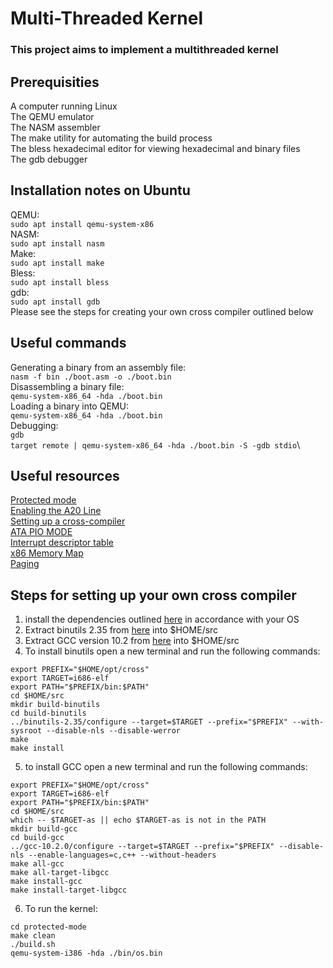 # Multi-Threaded Kernel
### This project aims to implement a multithreaded kernel

## Prerequisities
A computer running Linux\
The QEMU emulator\
The NASM assembler\
The make utility for automating the build process\
The bless hexadecimal editor for viewing hexadecimal and binary files\
The gdb debugger

## Installation notes on Ubuntu
QEMU:\
```sudo apt install qemu-system-x86```\
NASM:\
```sudo apt install nasm```\
Make:\
```sudo apt install make```\
Bless:\
```sudo apt install bless```\
gdb:\
```sudo apt install gdb```\
Please see the steps for creating your own cross compiler outlined below

## Useful commands
Generating a binary from an assembly file:\
```nasm -f bin ./boot.asm -o ./boot.bin```\
Disassembling a binary file:\
```qemu-system-x86_64 -hda ./boot.bin```\
Loading a binary into QEMU:\
```qemu-system-x86_64 -hda ./boot.bin```\
Debugging:\
```gdb```\
```target remote | qemu-system-x86_64 -hda ./boot.bin -S -gdb stdio```\

## Useful resources
[Protected mode](https://wiki.osdev.org/Protected_Mode)\
[Enabling the A20 Line](https://wiki.osdev.org/A20_Line)\
[Setting up a cross-compiler](https://wiki.osdev.org/GCC_Cross-Compiler)\
[ATA PIO MODE](https://wiki.osdev.org/ATA_PIO_Mode)\
[Interrupt descriptor table](https://wiki.osdev.org/Interrupt_Descriptor_Table)\
[x86 Memory Map](https://wiki.osdev.org/Memory_Map_(x86))\
[Paging](https://wiki.osdev.org/Paging)

## Steps for setting up your own cross compiler
1. install the dependencies outlined [here](https://wiki.osdev.org/GCC_Cross-Compiler#:~:text=CLooG%20(optional)-,Installing%20Dependencies,-%E2%86%93%20Dependency%20/%20OS%20%E2%86%92) in accordance with your OS
2. Extract binutils 2.35 from [here](https://ftp.gnu.org/gnu/binutils/binutils-2.35.tar.gz) into $HOME/src
3. Extract GCC version 10.2 from [here](https://ftp.lip6.fr/pub/gcc/releases/gcc-10.2.0/gcc-10.2.0.tar.gz) into $HOME/src
4. To install binutils open a new terminal and run the following commands:
```
export PREFIX="$HOME/opt/cross"
export TARGET=i686-elf
export PATH="$PREFIX/bin:$PATH"
cd $HOME/src
mkdir build-binutils
cd build-binutils
../binutils-2.35/configure --target=$TARGET --prefix="$PREFIX" --with-sysroot --disable-nls --disable-werror
make
make install
```
5. to install GCC open a new terminal and run the following commands:
```
export PREFIX="$HOME/opt/cross"
export TARGET=i686-elf
export PATH="$PREFIX/bin:$PATH"
cd $HOME/src
which -- $TARGET-as || echo $TARGET-as is not in the PATH
mkdir build-gcc
cd build-gcc
../gcc-10.2.0/configure --target=$TARGET --prefix="$PREFIX" --disable-nls --enable-languages=c,c++ --without-headers
make all-gcc
make all-target-libgcc
make install-gcc
make install-target-libgcc
```

6. To run the kernel:
```
cd protected-mode
make clean
./build.sh
qemu-system-i386 -hda ./bin/os.bin
```